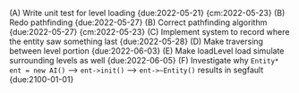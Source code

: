 (A) Write unit test for level loading {due:2022-05-21} {cm:2022-05-23}
(B) Redo pathfinding {due:2022-05-27}
(B) Correct pathfinding algorithm {due:2022-05-27} {cm:2022-05-23}
(C) Implement system to record where the entity saw something last {due:2022-05-28}
(D) Make traversing between level portion {due:2022-06-03}
(E) Make loadLevel load simulate surrounding levels as well {due:2022-06-05}
(F) Investigate why `Entity* ent = new AI()` --> `ent->init()` --> `ent->~Entity()` results in segfault {due:2100-01-01}